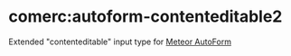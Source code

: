 comerc:autoform-contenteditable2
================================

Extended "contenteditable" input type for [Meteor AutoForm](https://github.com/aldeed/meteor-autoform)
